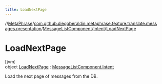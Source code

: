 ```yaml
---
title: LoadNextPage
---
```

//[MetaPhrase](../../../../../index.html)/[com.github.diegoberaldin.metaphrase.feature.translate.messages.presentation](../../../index.html)/[MessageListComponent](../../index.html)/[Intent](../index.html)/[LoadNextPage](index.html)



# LoadNextPage



[jvm]\
object [LoadNextPage](index.html) : [MessageListComponent.Intent](../index.html)

Load the next page of messages from the DB.


